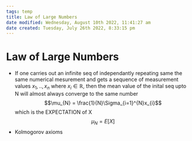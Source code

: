 ```yaml
---
tags: temp
title: Law of Large Numbers
date modified: Wednesday, August 10th 2022, 11:41:27 am
date created: Tuesday, July 26th 2022, 8:33:15 pm
---
```


# Law of Large Numbers
- If one carries out an infinite seq of independantly repeating same the same numerical mesurement and gets a sequence of measurement values $x_{1}, .. , x_{n}$ where $x_{i} \in \mathbb{R}$, then the mean value of the inital seq upto N will almost always converge to the same number $$\mu_{N} = \frac{1}{N}\Sigma_{i=1}^{N}x_{i}$$ which is the EXPECTATION of X $$\mu_{N}=E[X]$$
- Kolmogorov axioms

